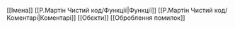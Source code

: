 [[Імена]]
[[Р.Мартін Чистий код/Функції|Функції]]
[[Р.Мартін Чистий код/Коментарі|Коментарі]]
[[Обєкти]]
[[Оброблення помилок]]
